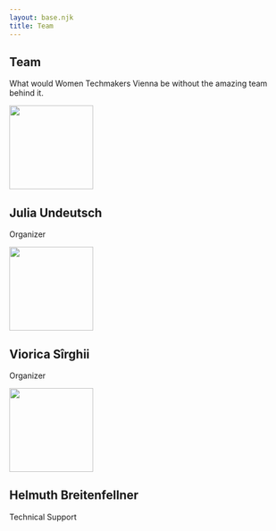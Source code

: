 ```yaml
---
layout: base.njk
title: Team
---
```


<section class="team">
  <div class="container">
    <h1>Team</h1>
    <p>What would Women Techmakers Vienna be without the amazing team behind it.
    </p>
    <div class="members">
      <div class="member">
        <img src="/assets/images/team/julia.jpg" alt="" class="presenter-img" width="150" height="150">
        <h2>Julia Undeutsch</h2>
        <p>Organizer</p>
      </div>
      <div class="member">
        <img src="/assets/images/team/viorica.jpg" alt="" class="presenter-img" width="150" height="150">
        <h2>Viorica Sîrghii</h2>
        <p>Organizer</p>
      </div>
      <div class="member">
        <img src="/assets/images/team/helmuth.jpg" alt="" class="presenter-img" width="150" height="150">
        <h2>Helmuth Breitenfellner</h2>
        <p>Technical Support</p>
      </div>
    </div>
  </div>
</section>
